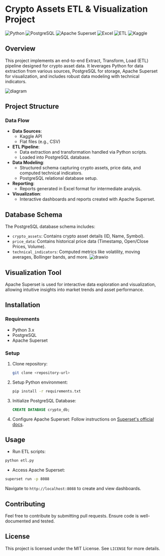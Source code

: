 # Crypto Assets ETL & Visualization Project
![Python](https://img.shields.io/badge/Python-3.x-blue?logo=python&logoColor=white)
![PostgreSQL](https://img.shields.io/badge/PostgreSQL-Database-blue?logo=postgresql&logoColor=white)
![Apache Superset](https://img.shields.io/badge/Apache_Superset-Visualization-brightgreen?logo=apache&logoColor=white)
![Excel](https://img.shields.io/badge/Excel-Reporting-success?logo=microsoft-excel&logoColor=white)
![ETL](https://img.shields.io/badge/ETL-Pipeline-yellowgreen?logo=apacheairflow&logoColor=white)
![Kaggle](https://img.shields.io/badge/Kaggle-Data_Source-blue?logo=kaggle&logoColor=white)

## Overview
This project implements an end-to-end Extract, Transform, Load (ETL) pipeline designed for crypto asset data. It leverages Python for data extraction from various sources, PostgreSQL for storage, Apache Superset for visualization, and includes robust data modeling with technical indicators.

![diagram](https://github.com/user-attachments/assets/1d8d66dc-82f7-49f3-b4b2-0424bc1172da)


## Project Structure

### Data Flow
- **Data Sources**:
  - Kaggle API
  - Flat files (e.g., CSV)
- **ETL Pipeline**:
  - Data extraction and transformation handled via Python scripts.
  - Loaded into PostgreSQL database.
- **Data Modeling**:
  - Structured schema capturing crypto assets, price data, and computed technical indicators.
  - PostgreSQL relational database setup.
- **Reporting**:
  - Reports generated in Excel format for intermediate analysis.
- **Visualization**:
  - Interactive dashboards and reports created with Apache Superset.

## Database Schema
The PostgreSQL database schema includes:

- `crypto_assets`: Contains crypto asset details (ID, Name, Symbol).
- `price_data`: Contains historical price data (Timestamp, Open/Close Prices, Volume).
- `technical_indicators`: Computed metrics like volatility, moving averages, Bollinger bands, and more.
![drawio](https://github.com/user-attachments/assets/f27419f7-88a6-4d59-89cb-c49dcb71b8ff)

## Visualization Tool
Apache Superset is used for interactive data exploration and visualization, allowing intuitive insights into market trends and asset performance.

## Installation

### Requirements
- Python 3.x
- PostgreSQL
- Apache Superset

### Setup
1. Clone repository:
   ```bash
   git clone <repository-url>
   ```
2. Setup Python environment:
   ```bash
   pip install -r requirements.txt
   ```
3. Initialize PostgreSQL Database:
   ```sql
   CREATE DATABASE crypto_db;
   ```
4. Configure Apache Superset:
   Follow instructions on [Superset's official docs](https://superset.apache.org/docs/installation/installing-superset).

## Usage
- Run ETL scripts:
```bash
python etl.py
```
- Access Apache Superset:
```bash
superset run -p 8088
```
Navigate to `http://localhost:8088` to create and view dashboards.

## Contributing
Feel free to contribute by submitting pull requests. Ensure code is well-documented and tested.

## License
This project is licensed under the MIT License. See `LICENSE` for more details.

